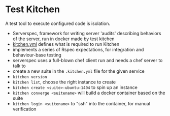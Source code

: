 # Test Kitchen
A test tool to execute configured code is isolation.
- Serverspec, framework for writing server 'audits' describing behaviors of the server, run in docker made by test kitchen
- [kitchen.yml](https://docs.chef.io/config_yml_kitchen.html) defines what is required to run Kitchen
- implements a series of Rspec expectations, for integration and behaviour-base testing
- serverspec uses a full-blown chef client run and needs a chef server to talk to
- create a new suite in the `.kitchen.yml` file for the given service
- `kitchen version`
- `kitchen list`, choose the right instance to create
- `kitchen create <suite>-ubuntu-1404` to spin up an instance
- `kitchen converge <suitename>` will build a docker container based on the suite
- `kitchen login <suitename>` to "ssh" into the container, for manual verification
